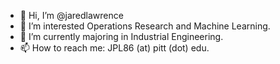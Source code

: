 - 👋 Hi, I’m @jaredlawrence
- 👀 I’m interested Operations Research and Machine Learning.
- 🌱 I’m currently majoring in Industrial Engineering.
- 📫 How to reach me: JPL86 (at) pitt (dot) edu.


